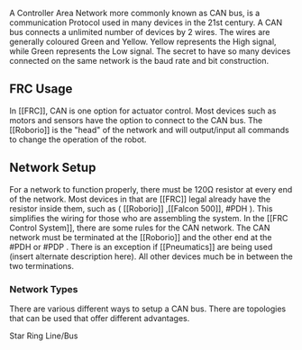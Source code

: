 A Controller Area Network more commonly known as CAN bus, is a communication Protocol used in many devices in the 21st century. A CAN bus connects a unlimited number of devices by 2 wires. The wires are generally coloured Green and Yellow. Yellow represents the High signal, while Green represents the Low signal. The secret to have so many devices connected on the same network is the baud rate and bit construction. 

## FRC Usage
In [[FRC]], CAN is one option for actuator control. Most devices such as motors and sensors have the option to connect to the CAN bus. The [[Roborio]] is the "head" of the network and will output/input all commands to change the operation of the robot. 

## Network Setup
For a network to function properly, there must be 120Ω resistor at every end of the network. Most devices in that are [[FRC]] legal already have the resistor inside them, such as ( [[Roborio]] ,[[Falcon 500]], #PDH ). This simplifies the wiring for those who are assembling the system. In the [[FRC Control System]], there are some rules for the CAN network. The CAN network must be terminated at the [[Roborio]] and the other end at the #PDH or #PDP . There is an exception if [[Pneumatics]] are being used (insert alternate description here). All other devices much be in between the two terminations. 

### Network Types
There are various different ways to setup a CAN bus. There are topologies that can be used that offer different advantages. 

Star
Ring
Line/Bus